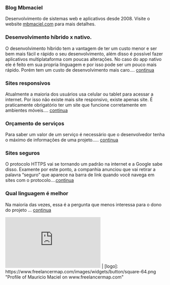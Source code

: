 ### Blog Mbmaciel
Desenvolvimento de sistemas web e aplicativos desde 2008. Visite o website [mbmaciel.com](https://mbmaciel.com) para mais detalhes.

### Desenvolvimento híbrido x nativo.
O desenvolvimento híbrido tem a vantagem de ter um custo menor e ser bem mais fácil e rápido o seu desenvolvimento, além disso é possível fazer aplicativos multiplataforma com poucas alterações. No caso do app nativo ele é feito em sua propria linguagem e por isso pode ser um pouco mais rápido. Porém tem um custo de desenvolvimento mais caro.... [continua](hibrido-nativo)

### Sites responsivos
Atualmente a maioria dos usuários usa celular ou tablet para acessar a internet. Por isso não existe mais site responsivo, existe apenas site. É praticamente obrigatório ter um site que funcione corretamente em ambientes móveis.... [continua](responsivos)

### Orçamento de serviços
Para saber um valor de um serviço é necessário que o desenvolvedor tenha o máximo de informações de uma projeto..... [continua](orcamento)

### Sites seguros
O protocolo HTTPS vai se tornando um padrão na internet e a Google sabe disso. Examente por este ponto, a companhia anunciou que vai retirar a palavra “seguro” que aparece na barra de link quando você navega em sites com o protocolo....[continua](site-seguro)

### Qual linguagem é melhor
Na maioria das vezes, essa é a pergunta que menos interessa para o dono do projeto ... [continua](melhor-linguagem)


<iframe height='160' width='300' frameborder='0' allowtransparency='true' scrolling='no' src='https://www.strava.com/athletes/187728/activity-summary/6915f7dadbc4c53dbfd30ff2c704ff9cde2a15c1'></iframe> | [logo]: https://www.freelancermap.com/images/widgets/button/square-64.png "Profile of Mauricio Maciel on www.freelancermap.com"

                    

